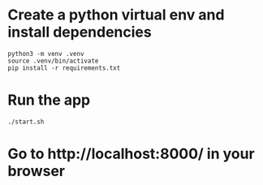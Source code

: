 

# Create a python virtual env and install dependencies
```
python3 -m venv .venv
source .venv/bin/activate
pip install -r requirements.txt
```

# Run the app
```
./start.sh
```

# Go to http://localhost:8000/ in your browser
